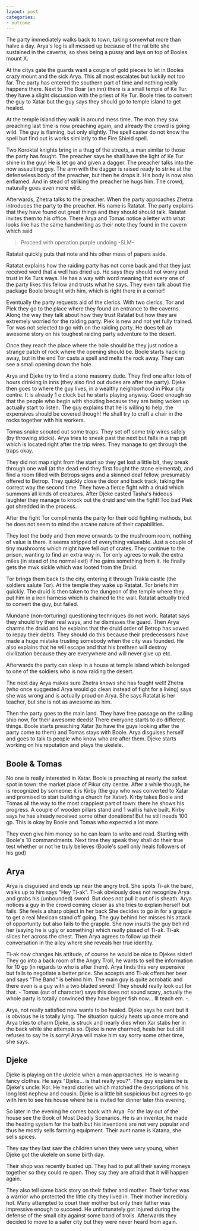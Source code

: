 ```yaml
---
layout: post
categories:
- outcome
---
```


The party immediately walks back to town, taking somewhat more than halve a day. Arya's leg is all messed up because of the rat bite she sustained in the caverns, so shes being a pussy and lays on top of Booles mount X.

At the citys gate the guards want a couple of gold pieces to let in Booles crazy mount and the sick Arya. This all most escalates but luckily not too far. The party has entered the southern part of time and nothing really happens there. Next to The Boar (an inn) there is a small temple of Ke Tur.  they have a slight discussion with the priest of Ke Tur. Boole tries to convert the guy to Xatar but the guy says they should go to temple island to get healed.

At the temple island they walk in around mess time. The man they saw preaching last time is now preaching again, and already the crowd is going wild. The guy is flaming, but only slightly. The spell caster do not know the spell but find out is works similarly to the Fire Shield spell.

Two Koroktal knights bring in a thug of the streets, a man similar to those the party has fought. The preacher says he shall have the light of Ke Tur shine in the guy! He is let go and given a dagger. The preacher talks into the now assaulting guy. The arm with the dagger is raised ready to strike at the defenseless body of the preacher, but then he drops it. His body is now also enflamed. And in stead of striking the preacher he hugs him. The crowd, naturally goes even more wild.

Afterwards, Zhetra talks to the preacher. When the party approaches Zhetra introduces the party to the preacher. His name is Ratatat. The party explains that they have found out great things and they should should talk. Ratatat invites them to his office. There Arya and Tomas notice a letter with what looks like has the same handwriting as their note they found in the cavern which said 

> Proceed with operation purple undoing -SLM-

Ratatat quickly puts that note and his other mess of papers aside.

Ratatat explains how the raiding party has not come back and that they just received word that a well has dried up. He says they should not worry and trust in Ke Turs ways. He has a way with word meaning that every one of the party likes this fellow and trusts what he says. They even talk about the package Boole brought with him, which is right there in a corner!

Eventually the party requests aid of the clerics. With two clerics, Tor and Piek they go to the place where they found an entrance to the caverns. Along the way they talk about how they trust Ratatat but how they are extremely worried for the raiding party. Piek is new and not yet fully trained. Tor was not selected to go with on the raiding party. He does tell an awesome story on his toughest raiding party adventure to the desert.

Once they reach the place where the hole should be they just notice a strange patch of rock where the opening should be. Boole starts hacking away, but in the end Tor casts a spell and melts the rock away. They can see a small opening down the hole.

Arya and Djeke try to find a stone masonry dude. They find one after lots of hours drinking in inns (they also find out dudes are after the party). Djeke then goes to where the guy lives, in a wealthy neighborhood in Pikur city centre. It is already 1 o clock but he starts playing anyway. Good enough so that the people who begin with shouting because they are being woken up actually start to listen. The guy explains that he is willing to help, the expensives should be covered though! He shall try to craft a chair in the rocks together with his workers.

Tomas snake scouted out some traps. They set off some trip wires safely (by throwing sticks). Arya tries to sneak past the next but falls in a trap pit which is located right after the trip wires. They manage to get through the traps okay.

They did not map right from the start so they get lost a little bit, they break through one wall (at the dead end they first fought the stone elemental), and find a room filled with Betrops signs and a skinned deaf fellow, presumably offered to Betrop. They quickly close the door and back track, taking the correct way the second time. They have a fierce fight with a druid which summons all kinds of creatures. After Djeke casted Tasha's hideous laughter they manage to knock out the druid and win the fight! Too bad Piek got shredded in the process.

After the fight Tor compliments the party for their odd fighting methods, but he does not seem to mind the arcane nature of their capabilities.

They loot the body and then move onwards to the mushroom room, nothing of value is there. It seems stripped of everything valueable. Just a couple of tiny mushrooms which might have fell out of crates. They continue to the prison, wanting to find an extra way in. Tor only agrees to walk the extra miles (in stead of the normal exit) if he gains something from it. He finally gets the mwk sickle which was looted from the Druid.

Tor brings them back to the city, entering it through Trakla castle (the soldiers salute Tor). At the temple they wake up Ratatat. Tor briefs him quickly. The druid is then taken to the dungeon of the temple where they put him in a iron harness which is chained to the wall. Ratatat actually tried to convert the guy, but failed.

Mundane (non-torturing) questioning techniques do not work. Ratatat says they should try their real ways, and he dismisses the guard. Then Arya charms the druid and he explains that the druid order of Betrop has vowed to repay their debts. They should do this because their predecessors have made a huge mistake trusting somebody when the city was founded. He also explains that he will escape and that his brethren will destroy civilization because they are everywhere and will never give up etc.

Afterwards the party can sleep in a house at temple island which belonged to one of the soldiers who is now raiding the desert.

The next day Arya makes sure Zhetra knows she has fought well! Zhetra (who once suggested Arya would go clean instead of fight for a living) says she was wrong and is actually proud on Arya. She says Ratatat is her teacher, but she is not as awesome as him.

Then the party goes to the main land. They have free passage on the sailing ship now, for their awesome deeds! There everyone starts to do different things. Boole starts preaching Xatar (to have the guys looking after the party come to them) and Tomas stays with Boole. Arya disguises herself and goes to talk to people who know who are after them. Djeke starts working on his reputation and plays the ukelele.

## Boole & Tomas
No one is really interested in Xatar. Boole is preaching at nearly the safest spot in town: the market place of Pikur city centre. After a while though, he is recognized by someone: it is Kirby (the guy who was converted to Xatar and promised to start building a church for Xatar). Kirby takes Boole and Tomas all the way to the most crappiest part of town: there he shows his progress. A couple of wooden pillars stand and 1 wall is halve built. Kirby says he has already received some other donations! But he still needs 100 gp. This is okay by Boole and Tomas who expected a lot more.

They even give him money so he can learn to write and read. Starting with Boole's 10 commandments. Next time they speak they shall do their true test whether or not he truly believes (Boole's spell only heals followers of his god)

## Arya
Arya is disguised and ends up near the angry troll. She spots Ti-ak the bard, walks up to him says "Hey Ti-ak". Ti-ak obviously does not recognize Arya and grabs his (unbounded) sword. But does not pull it out of is sheath. Arya notices a guy in the crowd coming closer as she tries to explain herself but fails. She feels a sharp object in her back She decides to go in for a grapple to get a real Mexican stand off going. The guy behind her misses his attack of opportunity but also fails to the grapple. She now insults the guy behind her (saying he is ugly or something) which really pissed of Ti-ak. Ti-ak slices her across the chest. Then Arya agrees to follow up their conversation in the alley where she reveals her true identity.

Ti-ak now changes his attitude, of course he would be nice to Djekes sister!  They go into a back room of the Angry Troll, he wants to sell the information for 10 gp (in regards to who is after them). Arya finds this very expensive but fails to negotiate a better price. She accepts and Ti-ak offers her beer and says "The Band" is behind him. The main guy is quite acrobatic and there even is a guy with a two bladed sword! They should really look out for that. - Tomas (out of character) says this does not sound scary, actually the whole party is totally convinced they have bigger fish now... Ill teach em. -.

Arya, not really satisfied now wants to be healed. Djeke says he cant but it is obvious he is totally lying. The situation quickly heats up once more and Arya tries to charm Djeke, is struck and nearly dies when Xar stabs her in the back while she attempts so. Djeke is now charmed, heals her but still refuses to say he is sorry! Arya will make him say sorry some other time, she says.

## Djeke
Djeke is playing on the ukelele when a man approaches. He is wearing fancy clothes. He says "Djeke... is that really you?". The guy explains he is Djeke's uncle: Kor. He heard stories which matched the descriptions of his long lost nephew and cousin. Djeke is a little bit suspicious but agrees to go with him to see his house where he is invited for dinner later this evening.

So later in the evening he comes back with Arya. For the lay out of the house see the Book of Most Deadly Scenarios. He is an inventor, he made the heating system for the bath but his inventions are not very popular and thus he mostly sells farming equipment. Their aunt name is Katana, she sells spices.

They say they last saw the children when they were very young, when Djeke got the ukelele on some birth day.

Their shop was recently busted up. They had to put all their saving moneys together so they could re open. They say they are afraid that it will happen again.

They also tell some back story on their father and mother. Their father was a warrior who protected the little city they lived in. Their mother incredibly hot.  Many attempted to court their mother but only their father was impressive enough to succeed. He unfortunately got injured during the defense of the small city against some band of trolls. Afterwards they decided to move to a safer city but they were never heard from again.



